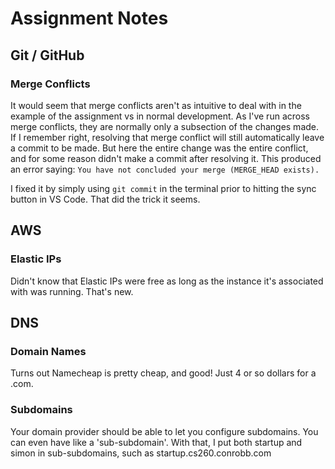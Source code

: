 # Assignment Notes


## Git / GitHub

### Merge Conflicts
It would seem that merge conflicts aren't as intuitive to deal with in the example of the assignment vs in normal development. As I've run across merge conflicts, they are normally only a subsection of the changes made. If I remember right, resolving that merge conflict will still automatically leave a commit to be made. But here the entire change was the entire conflict, and for some reason didn't make a commit after resolving it. This produced an error saying: `You have not concluded your merge (MERGE_HEAD exists).`

I fixed it by simply using `git commit` in the terminal prior to hitting the sync button in VS Code. That did the trick it seems. 

## AWS 

### Elastic IPs
Didn't know that Elastic IPs were free as long as the instance it's associated with was running. That's new.

## DNS

### Domain Names
Turns out Namecheap is pretty cheap, and good! Just 4 or so dollars for a .com.

### Subdomains
Your domain provider should be able to let you configure subdomains. You can even have like a 'sub-subdomain'. With that, I put both startup and simon in sub-subdomains, such as startup.cs260.conrobb.com